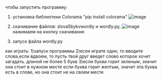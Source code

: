 чтобы запустить программу:
1) установка библиотеки Colorama "pip install colorama" ![image](https://github.com/user-attachments/assets/2fa6975a-29e3-49be-9ee0-83f64a4b6ab1)

2) скачивание файлов: slova5bykvwordly и wordly.py, 
   ![image](https://github.com/user-attachments/assets/83ea15ca-3389-439f-865f-f31c6091ff93)
   нажимаем на кнопку скачивания

3) запуск файла wordly.py
<html>
<h>как играть:</h>
</html>
1)запуск программы
2)если играте один, то вводите слова,если вдвоем, то пусть твой друг введет слово которое хочет загадать. длиной не более 5 букв
3)если буква горит зеленым, значит она стоит в нужном месте
  если буква горит желтым, значит эта буква есть в слове, но она стоит не на своем месте
